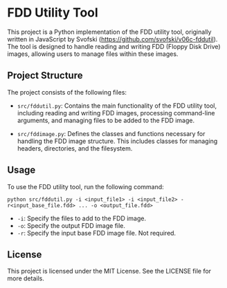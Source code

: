 # FDD Utility Tool

This project is a Python implementation of the FDD utility tool, originally written in JavaScript by Svofski (https://github.com/svofski/v06c-fddutil). The tool is designed to handle reading and writing FDD (Floppy Disk Drive) images, allowing users to manage files within these images.

## Project Structure

The project consists of the following files:

- `src/fddutil.py`: Contains the main functionality of the FDD utility tool, including reading and writing FDD images, processing command-line arguments, and managing files to be added to the FDD image.
  
- `src/fddimage.py`: Defines the classes and functions necessary for handling the FDD image structure. This includes classes for managing headers, directories, and the filesystem.

## Usage

To use the FDD utility tool, run the following command:

```
python src/fddutil.py -i <input_file1> -i <input_file2> -r<input_base_file.fdd> ... -o <output_file.fdd>
```

- `-i`: Specify the files to add to the FDD image.
- `-o`: Specify the output FDD image file.
- `-r`: Specify the input base FDD image file. Not required.

## License

This project is licensed under the MIT License. See the LICENSE file for more details.